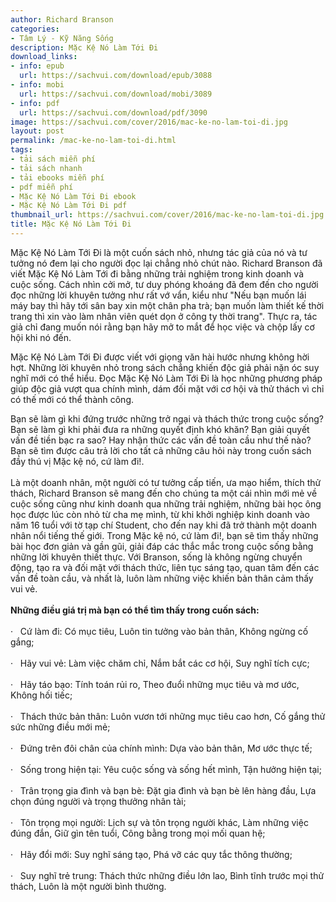 ```yaml
---
author: Richard Branson
categories:
- Tâm Lý - Kỹ Năng Sống
description: Mặc Kệ Nó Làm Tới Đi
download_links:
- info: epub
  url: https://sachvui.com/download/epub/3088
- info: mobi
  url: https://sachvui.com/download/mobi/3089
- info: pdf
  url: https://sachvui.com/download/pdf/3090
image: https://sachvui.com/cover/2016/mac-ke-no-lam-toi-di.jpg
layout: post
permalink: /mac-ke-no-lam-toi-di.html
tags:
- tải sách miễn phí
- tải sách nhanh
- tải ebooks miễn phí
- pdf miễn phí
- Mặc Kệ Nó Làm Tới Đi ebook
- Mặc Kệ Nó Làm Tới Đi pdf
thumbnail_url: https://sachvui.com/cover/2016/mac-ke-no-lam-toi-di.jpg
title: Mặc Kệ Nó Làm Tới Đi
---
```


 <div class="item-desc text-justify"> <p>Mặc Kệ Nó Làm Tới Đi là một cuốn sách nhỏ, nhưng tác giả của nó và tư tưởng nó đem lại cho người đọc lại chẳng nhỏ chút nào. Richard Branson đã viết Mặc Kệ Nó Làm Tới đi bằng những trải nghiệm trong kinh doanh và cuộc sống. Cách nhìn cởi mở, tư duy phóng khoáng đã đem đến cho người đọc những lời khuyên tưởng như rất vớ vẩn, kiểu như "Nếu bạn muốn lái máy bay thì hãy tới sân bay xin một chân pha trà; bạn muốn làm thiết kế thời trang thì xin vào làm nhân viên quét dọn ở công ty thời trang". Thực ra, tác giả chỉ đang muốn nói rằng bạn hãy mở to mắt để học việc và chộp lấy cơ hội khi nó đến.</p><p>Mặc Kệ Nó Làm Tới Đi được viết với giọng văn hài hước nhưng không hời hợt. Những lời khuyên nhỏ trong sách chẳng khiến độc giả phải nặn óc suy nghĩ mới có thể hiểu. Đọc Mặc Kệ Nó Làm Tới Đi là học những phương pháp giúp độc giả vượt qua chính mình, dám đối mặt với cơ hội và thử thách vì chỉ có thế mới có thể thành công.</p><p>Bạn sẽ làm gì khi đứng trước những trở ngại và thách thức trong cuộc sống? Bạn sẽ làm gì khi phải đưa ra những quyết định khó khăn? Bạn giải quyết vấn đề tiền bạc ra sao? Hay nhận thức các vấn đề toàn cầu như thế nào? Bạn sẽ tìm được câu trả lời cho tất cả những câu hỏi này trong cuốn sách đầy thú vị Mặc kệ nó, cứ làm đi!.<br><br>Là một doanh nhân, một người có tư tưởng cấp tiến, ưa mạo hiểm, thích thử thách, Richard Branson sẽ mang đến cho chúng ta một cái nhìn mới mẻ về cuộc sống cũng như kinh doanh qua những trải nghiệm, những bài học ông học được lúc còn nhỏ từ cha mẹ mình, từ khi khởi nghiệp kinh doanh vào năm 16 tuổi với tờ tạp chí Student, cho đến nay khi đã trở thành một doanh nhân nổi tiếng thế giới. Trong Mặc kệ nó, cứ làm đi!, bạn sẽ tìm thấy những bài học đơn giản và gần gũi, giải đáp các thắc mắc trong cuộc sống bằng những lời khuyên thiết thực. Với Branson, sống là không ngừng chuyển động, tạo ra và đối mặt với thách thức, liên tục sáng tạo, quan tâm đến các vấn đề toàn cầu, và nhất là, luôn làm những việc khiến bản thân cảm thấy vui vẻ.<br><br><strong>Những điều giá trị mà bạn có thể tìm thấy trong cuốn sách:</strong><br><br>·   Cứ làm đi: Có mục tiêu, Luôn tin tưởng vào bản thân, Không ngừng cố gắng;<br><br>·   Hãy vui vẻ: Làm việc chăm chỉ, Nắm bắt các cơ hội, Suy nghĩ tích cực;<br><br>·   Hãy táo bạo: Tính toán rủi ro, Theo đuổi những mục tiêu và mơ ước, Không hối tiếc;<br><br>·   Thách thức bản thân: Luôn vươn tới những mục tiêu cao hơn, Cố gắng thử sức những điều mới mẻ;<br><br>·   Đứng trên đôi chân của chính mình: Dựa vào bản thân, Mơ ước thực tế;<br><br>·   Sống trong hiện tại: Yêu cuộc sống và sống hết mình, Tận hưởng hiện tại;<br><br>·   Trân trọng gia đình và bạn bè: Đặt gia đình và bạn bè lên hàng đầu, Lựa chọn đúng người và trọng thưởng nhân tài;<br><br>·   Tôn trọng mọi người: Lịch sự và tôn trọng người khác, Làm những việc đúng đắn, Giữ gìn tên tuổi, Công bằng trong mọi mối quan hệ;<br><br>·   Hãy đổi mới: Suy nghĩ sáng tạo, Phá vỡ các quy tắc thông thường;<br><br>·   Suy nghĩ trẻ trung: Thách thức những điều lớn lao, Bình tĩnh trước mọi thử thách, Luôn là một người bình thường.</p> </div>